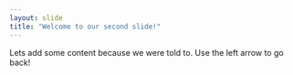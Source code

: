 ```yaml
---
layout: slide
title: "Welcome to our second slide!"
---
```

Lets add some content because we were told to.
Use the left arrow to go back!
